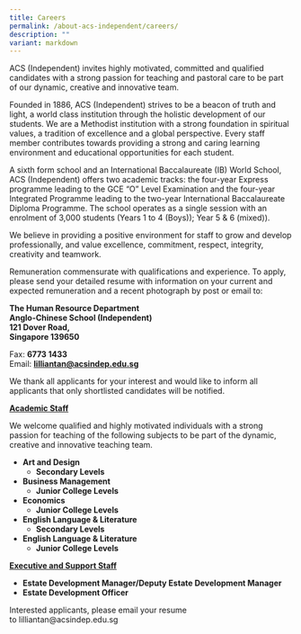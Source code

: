 ```yaml
---
title: Careers
permalink: /about-acs-independent/careers/
description: ""
variant: markdown
---
```

<p data-pm-slice="1 1 []">ACS (Independent) invites highly motivated, committed and qualified candidates with a strong passion for teaching and pastoral care to be part of our dynamic, creative and innovative team.</p>
<p>Founded in 1886, ACS (Independent) strives to be a beacon of truth and light, a world class institution through the holistic development of our students. We are a Methodist institution with a strong foundation in spiritual values, a tradition of excellence and a global perspective. Every staff member contributes towards providing a strong and caring learning environment and educational opportunities for each student.</p>
<p>A sixth form school and an International Baccalaureate (IB) World School, ACS (Independent) offers two academic tracks: the four-year Express programme leading to the GCE “O” Level Examination and the four-year Integrated Programme leading to the two-year International Baccalaureate Diploma Programme. The school operates as a single session with an enrolment of 3,000 students (Years 1 to 4 (Boys)); Year 5 &amp; 6 (mixed)).</p>
<p>We believe in providing a positive environment for staff to grow and develop professionally, and value excellence, commitment, respect, integrity, creativity and teamwork.</p>
<p>Remuneration commensurate with qualifications and experience. To apply, please send your detailed resume with information on your current and expected remuneration and a recent photograph by post or email to:</p>
<p><strong>The Human Resource Department</strong> <br><strong>Anglo-Chinese School (Independent)</strong> <br><strong>121 Dover Road,</strong> <br><strong>Singapore 139650</strong></p>
<p>Fax:&nbsp;<strong>6773 1433</strong> <br>Email: <strong><a rel="noopener noreferrer nofollow" target="_blank" href="mailto:lilliantan@acsindep.edu.sg">lilliantan@acsindep.edu.sg</a></strong></p>
<p>We thank all applicants for your interest and would like to inform all applicants that only shortlisted candidates will be notified.</p>
<p><strong><u>Academic Staff</u></strong></p>
<p>We welcome qualified and highly motivated individuals with a strong passion for teaching of the following subjects to be part of the dynamic, creative and innovative teaching team.</p>
<ul>
<li><strong>Art and Design</strong>
<ul>
<li><strong>Secondary Levels</strong></li>
</ul>
</li>
<li><strong>Business Management</strong>
<ul>
<li><strong>Junior College Levels</strong></li>
</ul>
</li>
<li><strong>Economics</strong>
<ul>
<li><strong>Junior College Levels</strong></li>
</ul>
</li>
<li><strong>English Language &amp; Literature</strong>
<ul>
<li><strong>Secondary Levels</strong></li>
</ul>
</li>
<li><strong>English Language &amp; Literature</strong>
<ul>
<li><strong>Junior College Levels</strong></li>
</ul>
</li>
</ul>
<p><strong><u>Executive and Support Staff</u></strong></p>
<ul>
<li><strong>Estate Development Manager/Deputy Estate Development Manager</strong></li>
<li><strong>Estate Development Officer</strong></li>
</ul>
<p>Interested applicants, please email your resume to&nbsp;lilliantan@acsindep.edu.sg</p>